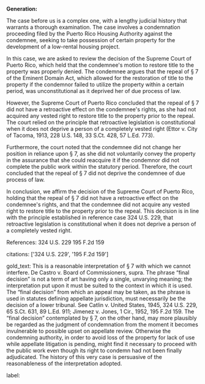 **Generation:**



The case before us is a complex one, with a lengthy judicial history that warrants a thorough examination. The case involves a condemnation proceeding filed by the Puerto Rico Housing Authority against the condemnee, seeking to take possession of certain property for the development of a low-rental housing project.

In this case, we are asked to review the decision of the Supreme Court of Puerto Rico, which held that the condemnee's motion to restore title to the property was properly denied. The condemnee argues that the repeal of § 7 of the Eminent Domain Act, which allowed for the restoration of title to the property if the condemnor failed to utilize the property within a certain period, was unconstitutional as it deprived her of due process of law.

However, the Supreme Court of Puerto Rico concluded that the repeal of § 7 did not have a retroactive effect on the condemnee's rights, as she had not acquired any vested right to restore title to the property prior to the repeal. The court relied on the principle that retroactive legislation is constitutional when it does not deprive a person of a completely vested right (Ettor v. City of Tacoma, 1913, 228 U.S. 148, 33 S.Ct. 428, 57 L.Ed. 773).

Furthermore, the court noted that the condemnee did not change her position in reliance upon § 7, as she did not voluntarily convey the property in the assurance that she could reacquire it if the condemnor did not complete the public work within the statutory period. Therefore, the court concluded that the repeal of § 7 did not deprive the condemnee of due process of law.

In conclusion, we affirm the decision of the Supreme Court of Puerto Rico, holding that the repeal of § 7 did not have a retroactive effect on the condemnee's rights, and that the condemnee did not acquire any vested right to restore title to the property prior to the repeal. This decision is in line with the principle established in reference case 324 U.S. 229, that retroactive legislation is constitutional when it does not deprive a person of a completely vested right.

References:
324 U.S. 229
195 F.2d 159


citations: ['324 U.S. 229', '195 F.2d 159']

gold_text: This is a reasonable interpretation of § 7 with which we cannot interfere. De Castro v. Board of Commissioners, supra. The phrase “final decision” is not a term of art having only a single, unvarying meaning; the interpretation put upon it must be suited to the context in which it is used. The “final decision” from which an appeal may be taken, as the phrase is used in statutes defining appellate jurisdiction, must necessarily be the decision of a lower tribunal. See Catlin v. United States, 1945, 324 U.S. 229, 65 S.Ct. 631, 89 L.Ed. 911; Jimenez v. Jones, 1 Cir., 1952, 195 F.2d 159. The “final decision” contemplated by § 7, on the other hand, may more plausibly be regarded as the judgment of condemnation from the moment it becomes invulnerable to possible upset on appellate review. Otherwise the condemning authority, in order to avoid loss of the property for lack of use while appellate litigation is pending, might find it necessary to proceed with the public work even though its right to condemn had not been finally adjudicated. The history of this very case is persuasive of the reasonableness of the interpretation adopted.

label: 